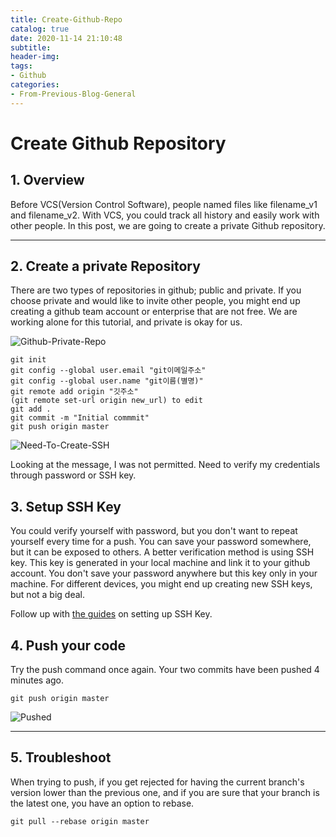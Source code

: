 ```yaml
---
title: Create-Github-Repo
catalog: true
date: 2020-11-14 21:10:48
subtitle:
header-img:
tags:
- Github
categories:
- From-Previous-Blog-General
---
```


# Create Github Repository

## 1. Overview

Before VCS(Version Control Software), people named files like filename_v1 and filename_v2.
With VCS, you could track all history and easily work
with other people. In this post, we are going to create a private Github repository.

---

## 2. Create a private Repository

There are two types of repositories in github; public and private.
If you choose private and would like to invite other people, you might end up creating a github team account or enterprise that are not free.
We are working alone for this tutorial, and private is okay for us.

![Github-Private-Repo](1-private.png)

``` lang=bash
git init
git config --global user.email "git이메일주소"
git config --global user.name "git이름(별명)"
git remote add origin "깃주소"
(git remote set-url origin new_url) to edit
git add .
git commit -m "Initial commmit"
git push origin master
```

![Need-To-Create-SSH](2-push-origin-master.png)

Looking at the message, I was not permitted. 
Need to verify my credentials through password or SSH key.

## 3. Setup SSH Key

You could verify yourself with password, but you don't want to repeat yourself every time for a push.
You can save your password somewhere, but it can be exposed to others.
A better verification method is using SSH key.
This key is generated in your local machine and link it to your github account.
You don't save your password anywhere but this key only in your machine.
For different devices, you might end up creating new SSH keys, but not a big deal.

Follow up with [the guides](developer.github.com/v3/guides/managing-deploy-keys/#deploy-keys) on setting up SSH Key.

## 4. Push your code

Try the push command once again. 
Your two commits have been pushed 4 minutes ago.

``` lang=bash
git push origin master
```

![Pushed](3-push-available.png)

---

## 5. Troubleshoot

When trying to push, if you get rejected for having the current branch's version lower than the previous one, and if you are sure that your branch is the latest one, you have an option to rebase.

``` lang=bash
git pull --rebase origin master
```
